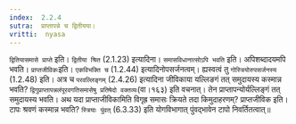 ```yaml
---
index:  2.2.4
sutra:  प्राप्तापन्ने च द्वितीयया।
vritti:  nyasa
---
```


`द्वितियासमासे प्राप्ते` इति। `द्वितीया श्रित` (2.1.23) इत्यादिना। `समासविधानात्सोऽपि भवति` इति। अपिशब्दादयमपि भवति। `प्राप्तजीविकः`इति। `एकविभक्ति च` (1.2.44) इत्यादिनोपसर्जनत्वम्। ह्यस्वत्वं तु `गोस्त्रियोरुपसर्जनस्य` (1.2.48) इति। अत्र च `परवल्लिङ्गम्` (2.4.26) इत्यादिना जीविकाया यल्लिङगं तत् समुदायस्य कस्मान्न भवति? `द्विगुप्राप्तापन्नलंपूरवगतिसमासेषु प्रतिषेदो वक्तव्यः`(वा।१६३) इति वचनात्। तेन प्राप्तापन्योर्यल्लिङ्गं तत् समुदायस्य भवति। अथ यदा प्राप्ताजीविकामिति विगृह्र समासः क्रियते तदा किमुदाहरणम्? प्राप्तजीविक इति। टापः श्रवणं कस्मान्न भवति? `स्त्रियाः पुंवत्` (6.3.33) इति योगविभागात् पुंवद्भावेन टापो निवर्तितत्वात्॥
